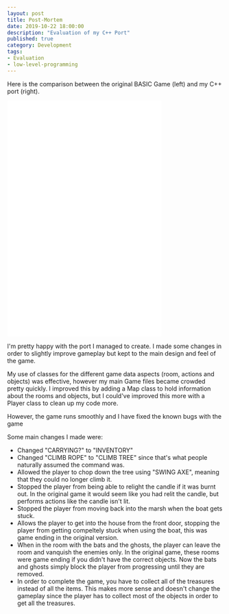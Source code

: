 ```yaml
---
layout: post
title: Post-Mortem
date: 2019-10-22 18:00:00
description: "Evaluation of my C++ Port"
published: true
category: Development
tags: 
- Evaluation
- low-level-programming
---
```


Here is the comparison between the original BASIC Game (left) and my C++ port (right).

<iframe width="360" height="275" src="{{ site.baseurl }}/assets/BASIC Gameplay.mp4" frameborder="0" allowfullscreen></iframe>
<iframe width="360" height="275" src="{{ site.baseurl }}/assets/C++ Port Gameplay.mp4" frameborder="0" allowfullscreen></iframe><br>

I'm pretty happy with the port I managed to create. I made some changes in order to slightly improve gameplay but kept to the main design and feel of the game.

My use of classes for the different game data aspects (room, actions and objects) was effective, however my main Game files became crowded pretty quickly. I improved this by adding a Map class to hold information about the rooms and objects, but I could've improved this more with a Player class to clean up my code more.

However, the game runs smoothly and I have fixed the known bugs with the game

Some main changes I made were:
* Changed "CARRYING?" to "INVENTORY"
* Changed "CLIMB ROPE" to "CLIMB TREE" since that's what people naturally assumed the command was.
* Allowed the player to chop down the tree using "SWING AXE", meaning that they could no longer climb it.
* Stopped the player from being able to relight the candle if it was burnt out. In the original game it would seem like you had relit the candle, but performs actions like the candle isn't lit.
* Stopped the player from moving back into the marsh when the boat gets stuck.
* Allows the player to get into the house from the front door, stopping the player from getting compeltely stuck when using the boat, this was game ending in the original version.
* When in the room with the bats and the ghosts, the player can leave the room and vanquish the enemies only. In the original game, these rooms were game ending if you didn't have the correct objects. Now the bats and ghosts simply block the player from progressing until they are removed.
* In order to complete the game, you have to collect all of the treasures instead of all the items. This makes more sense and doesn't change the gameplay since the player has to collect most of the objects in order to get all the treasures.

